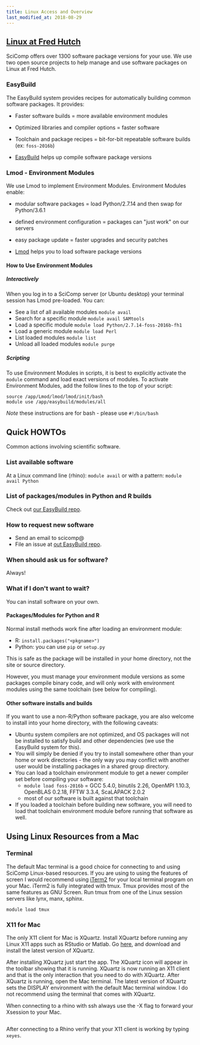 ```yaml
---
title: Linux Access and Overview
last_modified_at: 2018-08-29
---
```


## [Linux at Fred Hutch](http://sciwiki.fredhutch.org/computing/linux_linux101/)
<!--Brief description of Fred Hutch policies and choices around Linux.-->
SciComp offers over 1300 software package versions for your use.  We use two open source projects to help manage and use software packages on Linux at Fred Hutch.

### EasyBuild
The EasyBuild system provides recipes for automatically building common software packages. It provides:
- Faster software builds = more available environment modules
- Optimized libraries and compiler options = faster software
- Toolchain and package recipes = bit-for-bit repeatable software builds (ex: `foss-2016b`)

- [EasyBuild](https://easybuilders.github.io/easybuild/) helps up compile software package versions

### Lmod - Environment Modules
We use Lmod to implement Environment Modules. Environment Modules enable:
- modular software packages = load Python/2.7.14 and then swap for Python/3.6.1
- defined environment configuration = packages can "just work" on our servers
- easy package update = faster upgrades and security patches

- [Lmod](https://github.com/TACC/Lmod) helps you to load software package versions

#### How to Use Environment Modules
##### Interactively
When you log in to a SciComp server (or Ubuntu desktop) your terminal session has Lmod pre-loaded. You can:
- See a list of all available modules `module avail`
- Search for a specific module `module avail SAMtools`
- Load a specific module `module load Python/2.7.14-foss-2016b-fh1`
- Load a generic module `module load Perl`
- List loaded modules `module list`
- Unload all loaded modules `module purge`

##### Scripting
To use Environment Modules in scripts, it is best to explicitly activate the `module` command and load exact versions of modules. To activate Environment Modules, add the follow lines to the top of your script:
```
source /app/Lmod/lmod/lmod/init/bash
module use /app/easybuild/modules/all
```
*Note* these instructions are for bash - please use `#!/bin/bash`

## Quick HOWTOs
Common actions involving scientific software.

### List available software
At a Linux command line (rhino): `module avail` or with a pattern: `module avail Python`

### List of packages/modules in Python and R builds
Check out [our EasyBuild repo](https://fredhutch.github.io/easybuild-life-sciences).

### How to request new software
- Send an email to scicomp@
- File an issue at [out EasyBuild repo](https://fredhutch.github.io/easybuild-list-sciences).

### When should ask us for software?
Always!

### What if I don't want to wait?
You can install software on your own.

#### Packages/Modules for Python and R
Normal install methods work fine after loading an environment module:

- R: `install.packages("<pkgname>")`
- Python: you can use `pip` or `setup.py`

This is safe as the package will be installed in your home directory, not the site or source directory.

However, you must manage your environment module versions as some packages compile binary code, and will only work with environment modules using the same toolchain (see below for compiling).

#### Other software installs and builds
If you want to use a non-R/Python software package, you are also welcome to install into your home directory, with the following caveats:

- Ubuntu system compilers are not optimized, and OS packages will not be installed to satisfy build and other dependencies (we use the EasyBuild system for this).
- You will simply be denied if you try to install somewhere other than your home or work directories - the only way you may conflict with another user would be installing packages in a shared group directory.
- You can load a toolchain environment module to get a newer compiler set before compiling your software:
  - `module load foss-2016b` = GCC 5.4.0, binutils 2.26, OpenMPI 1.10.3, OpenBLAS 0.2.18, FFTW 3.3.4, ScaLAPACK 2.0.2
  - most of our software is built against that toolchain
- If you loaded a toolchain before building new software, you will need to load that toolchain environment module before running that software as well.


## Using Linux Resources from a Mac
### Terminal
The default Mac terminal is a good choice for connecting to and using SciComp Linux-based resources. If you are using to using the features of screen I would recommend using [iTerm2](https://www.iterm2.com/) for your local terminal program on your Mac.  iTerm2 is fully integrated with tmux. Tmux provides most of the same features as GNU Screen.  Run tmux from one of the Linux session servers like lynx, manx, sphinx.

```
module load tmux
```


### X11 for Mac
The only X11 client for Mac is XQuartz. Install XQuartz before running any Linux X11 apps such as RStudio or Matlab. Go [here](http://xquartz.macosforge.org), and download and install the latest version of XQuartz.

After installing XQuartz just start the app. The XQuartz icon will appear in the toolbar showing that it is running. XQuartz is now running an X11 client and that is the only interaction that you need to do with XQuartz. After XQuartz is running, open the Mac terminal. The latest version of XQuartz sets the DISPLAY environment with the default Mac terminal window.  I do not recommend using the terminal that comes with XQuartz.

When connecting to a rhino with ssh always use the -X flag to forward your Xsession to your Mac.

```ssh -X jfdey@rhino2
```
After connecting to a Rhino verify that your X11 client is working by typing
`xeyes`.
